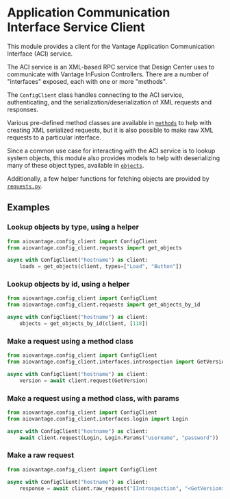 # Application Communication Interface Service Client

This module provides a client for the Vantage Application Communication Interface
(ACI) service.

The ACI service is an XML-based RPC service that Design Center uses to communicate
with Vantage InFusion Controllers. There are a number of "interfaces" exposed, each
with one or more "methods".

The `ConfigClient` class handles connecting to the ACI service, authenticating, and the
serialization/deserialization of XML requests and responses.

Various pre-defined method classes are available in [`methods`](methods) to help with
creating XML serialized requests, but it is also possible to make raw XML requests to
a particular interface.

Since a common use case for interacting with the ACI service is to lookup system
objects, this module also provides models to help with deserializing many of these
object types, available in [`objects`](objects).

Additionally, a few helper functions for fetching objects are provided by
[`requests.py`](requests.py).

## Examples

### Lookup objects by type, using a helper

```python
from aiovantage.config_client import ConfigClient
from aiovantage.config_client.requests import get_objects

async with ConfigClient("hostname") as client:
    loads = get_objects(client, types=["Load", "Button"])
```

### Lookup objects by id, using a helper

```python
from aiovantage.config_client import ConfigClient
from aiovantage.config_client.requests import get_objects_by_id

async with ConfigClient("hostname") as client:
    objects = get_objects_by_id(client, [118])
```

### Make a request using a method class

```python
from aiovantage.config_client import ConfigClient
from aiovantage.config_client.interfaces.introspection import GetVersion

async with ConfigClient("hostname") as client:
    version = await client.request(GetVersion)
```

### Make a request using a method class, with params

```python
from aiovantage.config_client import ConfigClient
from aiovantage.config_client.interfaces.login import Login

async with ConfigClient("hostname") as client:
    await client.request(Login, Login.Params("username", "password"))
```

### Make a raw request

```python
from aiovantage.config_client import ConfigClient

async with ConfigClient("hostname") as client:
    response = await client.raw_request("IIntrospection", "<GetVersion></GetVersion>")

```
